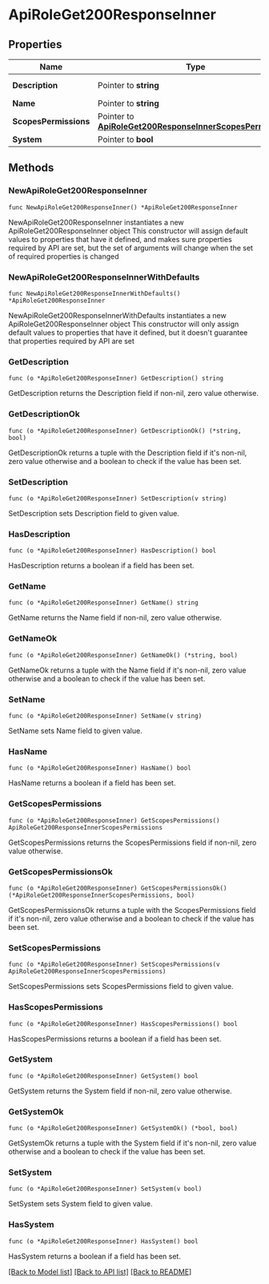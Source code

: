 # ApiRoleGet200ResponseInner

## Properties

Name | Type | Description | Notes
------------ | ------------- | ------------- | -------------
**Description** | Pointer to **string** | Role Descriptions | [optional] 
**Name** | Pointer to **string** | Role Name | [optional] 
**ScopesPermissions** | Pointer to [**ApiRoleGet200ResponseInnerScopesPermissions**](ApiRoleGet200ResponseInnerScopesPermissions.md) |  | [optional] 
**System** | Pointer to **bool** |  | [optional] 

## Methods

### NewApiRoleGet200ResponseInner

`func NewApiRoleGet200ResponseInner() *ApiRoleGet200ResponseInner`

NewApiRoleGet200ResponseInner instantiates a new ApiRoleGet200ResponseInner object
This constructor will assign default values to properties that have it defined,
and makes sure properties required by API are set, but the set of arguments
will change when the set of required properties is changed

### NewApiRoleGet200ResponseInnerWithDefaults

`func NewApiRoleGet200ResponseInnerWithDefaults() *ApiRoleGet200ResponseInner`

NewApiRoleGet200ResponseInnerWithDefaults instantiates a new ApiRoleGet200ResponseInner object
This constructor will only assign default values to properties that have it defined,
but it doesn't guarantee that properties required by API are set

### GetDescription

`func (o *ApiRoleGet200ResponseInner) GetDescription() string`

GetDescription returns the Description field if non-nil, zero value otherwise.

### GetDescriptionOk

`func (o *ApiRoleGet200ResponseInner) GetDescriptionOk() (*string, bool)`

GetDescriptionOk returns a tuple with the Description field if it's non-nil, zero value otherwise
and a boolean to check if the value has been set.

### SetDescription

`func (o *ApiRoleGet200ResponseInner) SetDescription(v string)`

SetDescription sets Description field to given value.

### HasDescription

`func (o *ApiRoleGet200ResponseInner) HasDescription() bool`

HasDescription returns a boolean if a field has been set.

### GetName

`func (o *ApiRoleGet200ResponseInner) GetName() string`

GetName returns the Name field if non-nil, zero value otherwise.

### GetNameOk

`func (o *ApiRoleGet200ResponseInner) GetNameOk() (*string, bool)`

GetNameOk returns a tuple with the Name field if it's non-nil, zero value otherwise
and a boolean to check if the value has been set.

### SetName

`func (o *ApiRoleGet200ResponseInner) SetName(v string)`

SetName sets Name field to given value.

### HasName

`func (o *ApiRoleGet200ResponseInner) HasName() bool`

HasName returns a boolean if a field has been set.

### GetScopesPermissions

`func (o *ApiRoleGet200ResponseInner) GetScopesPermissions() ApiRoleGet200ResponseInnerScopesPermissions`

GetScopesPermissions returns the ScopesPermissions field if non-nil, zero value otherwise.

### GetScopesPermissionsOk

`func (o *ApiRoleGet200ResponseInner) GetScopesPermissionsOk() (*ApiRoleGet200ResponseInnerScopesPermissions, bool)`

GetScopesPermissionsOk returns a tuple with the ScopesPermissions field if it's non-nil, zero value otherwise
and a boolean to check if the value has been set.

### SetScopesPermissions

`func (o *ApiRoleGet200ResponseInner) SetScopesPermissions(v ApiRoleGet200ResponseInnerScopesPermissions)`

SetScopesPermissions sets ScopesPermissions field to given value.

### HasScopesPermissions

`func (o *ApiRoleGet200ResponseInner) HasScopesPermissions() bool`

HasScopesPermissions returns a boolean if a field has been set.

### GetSystem

`func (o *ApiRoleGet200ResponseInner) GetSystem() bool`

GetSystem returns the System field if non-nil, zero value otherwise.

### GetSystemOk

`func (o *ApiRoleGet200ResponseInner) GetSystemOk() (*bool, bool)`

GetSystemOk returns a tuple with the System field if it's non-nil, zero value otherwise
and a boolean to check if the value has been set.

### SetSystem

`func (o *ApiRoleGet200ResponseInner) SetSystem(v bool)`

SetSystem sets System field to given value.

### HasSystem

`func (o *ApiRoleGet200ResponseInner) HasSystem() bool`

HasSystem returns a boolean if a field has been set.


[[Back to Model list]](../README.md#documentation-for-models) [[Back to API list]](../README.md#documentation-for-api-endpoints) [[Back to README]](../README.md)


